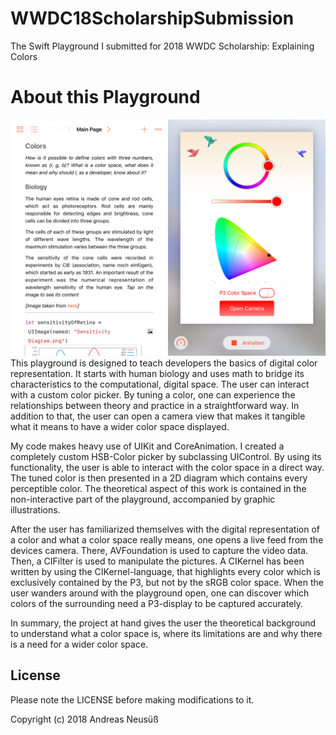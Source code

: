 # WWDC18ScholarshipSubmission
The Swift Playground I submitted for 2018 WWDC Scholarship: Explaining Colors

# About this Playground

![Screenshot of the app.](https://github.com/Tantalum73/WWDC18ScholarshipSubmission/blob/master/Screenshot.jpeg)
This playground is designed to teach developers the basics of digital color representation. It starts with human biology and uses math to bridge its characteristics to the computational, digital space.
The user can interact with a custom color picker. By tuning a color, one can experience the relationships between theory and practice in a straightforward way.
In addition to that, the user can open a camera view that makes it tangible what it means to have a wider color space displayed.

My code makes heavy use of UIKit and CoreAnimation. I created a completely custom HSB-Color picker by subclassing UIControl. By using its functionality, the user is able to interact with the color space in a direct way. The tuned color is then presented in a 2D diagram which contains every perceptible color.
The theoretical aspect of this work is contained in the non-interactive part of the playground, accompanied by graphic illustrations.

After the user has familiarized themselves with the digital representation of a color and what a color space really means, one opens a live feed from the devices camera.
There, AVFoundation is used to capture the video data. Then, a CIFilter is used to manipulate the pictures. A CIKernel has been written by using the CIKernel-language, that highlights every color which is exclusively contained by the P3, but not by the sRGB color space.
When the user wanders around with the playground open, one can discover which colors of the surrounding need a P3-display to be captured accurately.

In summary, the project at hand gives the user the theoretical background to understand what a color space is, where its limitations are and why there is a need for a wider color space.


## License

Please note the LICENSE before making modifications to it.

Copyright (c) 2018 Andreas Neusüß
